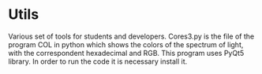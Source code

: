 # Utils
Various set of tools for students and developers. 
Cores3.py is the file of the program COL in python which shows the colors of the spectrum of light, with the correspondent hexadecimal and RGB.
This program uses PyQt5 library. In order to run the code it is necessary install it.
